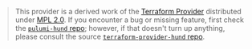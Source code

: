 > This provider is a derived work of the [Terraform Provider](https://github.com/terraform-providers/terraform-provider-hund)
> distributed under [MPL 2.0](https://www.mozilla.org/en-US/MPL/2.0/). If you encounter a bug or missing feature,
> first check the [`pulumi-hund` repo](/issues); however, if that doesn't turn up anything,
> please consult the source [`terraform-provider-hund` repo](https://github.com/terraform-providers/terraform-provider-hund/issues).
